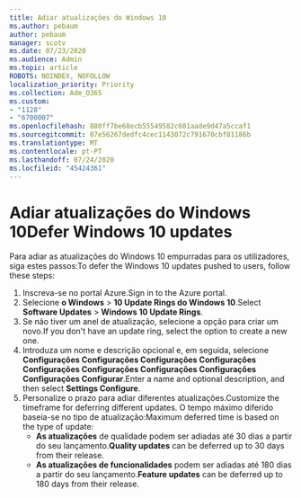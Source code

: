 ```yaml
---
title: Adiar atualizações do Windows 10
ms.author: pebaum
author: pebaum
manager: scotv
ms.date: 07/23/2020
ms.audience: Admin
ms.topic: article
ROBOTS: NOINDEX, NOFOLLOW
localization_priority: Priority
ms.collection: Adm_O365
ms.custom:
- "1128"
- "6700007"
ms.openlocfilehash: 880ff7be68ecb55549582c601aade9d47a5ccaf1
ms.sourcegitcommit: 07e56267dedfc4cec1143072c791670cbf81186b
ms.translationtype: MT
ms.contentlocale: pt-PT
ms.lasthandoff: 07/24/2020
ms.locfileid: "45424361"
---
```

# <a name="defer-windows-10-updates"></a><span data-ttu-id="36584-102">Adiar atualizações do Windows 10</span><span class="sxs-lookup"><span data-stu-id="36584-102">Defer Windows 10 updates</span></span>

<span data-ttu-id="36584-103">Para adiar as atualizações do Windows 10 empurradas para os utilizadores, siga estes passos:</span><span class="sxs-lookup"><span data-stu-id="36584-103">To defer the Windows 10 updates pushed to users, follow these steps:</span></span>

1. <span data-ttu-id="36584-104">Inscreva-se no portal Azure.</span><span class="sxs-lookup"><span data-stu-id="36584-104">Sign in to the Azure portal.</span></span>
2. <span data-ttu-id="36584-105">Selecione **o Windows**   >   **10 Update Rings do Windows 10**.</span><span class="sxs-lookup"><span data-stu-id="36584-105">Select  **Software Updates**  >  **Windows 10 Update Rings**.</span></span>
3. <span data-ttu-id="36584-106">Se não tiver um anel de atualização, selecione a opção para criar um novo.</span><span class="sxs-lookup"><span data-stu-id="36584-106">If you don't have an update ring, select the option to create a new one.</span></span>
4. <span data-ttu-id="36584-107">Introduza um nome e descrição opcional e, em seguida, selecione **Configurações Configurações Configurações Configurações Configurações Configurações Configurações Configurações Configurações Configurar**.</span><span class="sxs-lookup"><span data-stu-id="36584-107">Enter a name and optional description, and then select  **Settings Configure**.</span></span>
5. <span data-ttu-id="36584-108">Personalize o prazo para adiar diferentes atualizações.</span><span class="sxs-lookup"><span data-stu-id="36584-108">Customize the timeframe for deferring different updates.</span></span> <span data-ttu-id="36584-109">O tempo máximo diferido baseia-se no tipo de atualização:</span><span class="sxs-lookup"><span data-stu-id="36584-109">Maximum deferred time is based on the type of update:</span></span>
    - <span data-ttu-id="36584-110">**As atualizações** de qualidade podem ser adiadas até 30 dias a partir do seu lançamento.</span><span class="sxs-lookup"><span data-stu-id="36584-110">**Quality updates**  can be deferred up to 30 days from their release.</span></span>
    - <span data-ttu-id="36584-111">**As atualizações de funcionalidades** podem ser adiadas até 180 dias a partir do seu lançamento.</span><span class="sxs-lookup"><span data-stu-id="36584-111">**Feature updates**  can be deferred up to 180 days from their release.</span></span>
